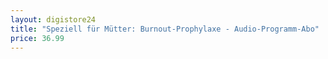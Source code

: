 ```yaml
---
layout: digistore24
title: "Speziell für Mütter: Burnout-Prophylaxe - Audio-Programm-Abo"
price: 36.99
---
```

